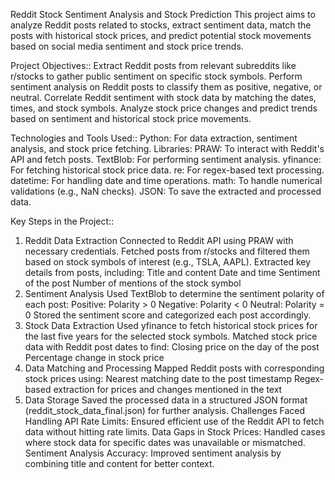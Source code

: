 Reddit Stock Sentiment Analysis and Stock Prediction
This project aims to analyze Reddit posts related to stocks, extract sentiment data, match the posts with historical stock prices, and predict potential stock movements based on social media sentiment and stock price trends.

Project Objectives::
      Extract Reddit posts from relevant subreddits like r/stocks to gather public sentiment on specific stock symbols.
      Perform sentiment analysis on Reddit posts to classify them as positive, negative, or neutral.
      Correlate Reddit sentiment with stock data by matching the dates, times, and stock symbols.
      Analyze stock price changes and predict trends based on sentiment and historical stock price movements.

Technologies and Tools Used::
      Python: For data extraction, sentiment analysis, and stock price fetching.
Libraries:
      PRAW: To interact with Reddit's API and fetch posts.
      TextBlob: For performing sentiment analysis.
      yfinance: For fetching historical stock price data.
      re: For regex-based text processing.
      datetime: For handling date and time operations.
      math: To handle numerical validations (e.g., NaN checks).
      JSON: To save the extracted and processed data.

Key Steps in the Project::
1. Reddit Data Extraction
      Connected to Reddit API using PRAW with necessary credentials.
      Fetched posts from r/stocks and filtered them based on stock symbols of interest (e.g., TSLA, AAPL).
      Extracted key details from posts, including:
      Title and content
      Date and time
      Sentiment of the post
      Number of mentions of the stock symbol
2. Sentiment Analysis
      Used TextBlob to determine the sentiment polarity of each post:
      Positive: Polarity > 0
      Negative: Polarity < 0
      Neutral: Polarity = 0
      Stored the sentiment score and categorized each post accordingly.
3. Stock Data Extraction
      Used yfinance to fetch historical stock prices for the last five years for the selected stock symbols.
      Matched stock price data with Reddit post dates to find:
      Closing price on the day of the post
      Percentage change in stock price
4. Data Matching and Processing
      Mapped Reddit posts with corresponding stock prices using:
      Nearest matching date to the post timestamp
      Regex-based extraction for prices and changes mentioned in the text
5. Data Storage
      Saved the processed data in a structured JSON format (reddit_stock_data_final.json) for further analysis.
      Challenges Faced
      Handling API Rate Limits: Ensured efficient use of the Reddit API to fetch data without hitting rate limits.
      Data Gaps in Stock Prices: Handled cases where stock data for specific dates was unavailable or mismatched.
      Sentiment Analysis Accuracy: Improved sentiment analysis by combining title and content for better context.
